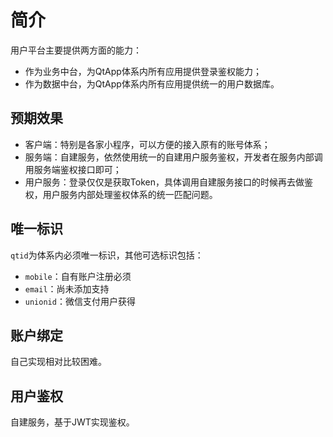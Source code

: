 # 简介

用户平台主要提供两方面的能力：
- 作为业务中台，为QtApp体系内所有应用提供登录鉴权能力；
- 作为数据中台，为QtApp体系内所有应用提供统一的用户数据库。

## 预期效果

- 客户端：特别是各家小程序，可以方便的接入原有的账号体系；
- 服务端：自建服务，依然使用统一的自建用户服务鉴权，开发者在服务内部调用服务端鉴权接口即可；
- 用户服务：登录仅仅是获取Token，具体调用自建服务接口的时候再去做鉴权，用户服务内部处理鉴权体系的统一匹配问题。


## 唯一标识

`qtid`为体系内必须唯一标识，其他可选标识包括：
- `mobile`：自有账户注册必须
- `email`：尚未添加支持
- `unionid`：微信支付用户获得

## 账户绑定

自己实现相对比较困难。

## 用户鉴权

自建服务，基于JWT实现鉴权。